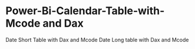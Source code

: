# Power-Bi-Calendar-Table-with-Mcode and Dax
Date Short Table with Dax and Mcode
Date Long table with Dax and Mcode
